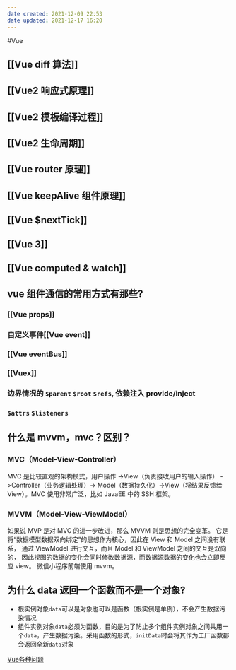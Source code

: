 ```yaml
---
date created: 2021-12-09 22:53
date updated: 2021-12-17 16:20
---
```


#Vue

## [[Vue diff 算法]]

## [[Vue2 响应式原理]]

## [[Vue2 模板编译过程]]

## [[Vue2 生命周期]]

## [[Vue router 原理]]

## [[Vue keepAlive 组件原理]]

## [[Vue $nextTick]]

## [[Vue 3]]

## [[Vue computed & watch]]

## vue 组件通信的常用方式有那些?

### [[Vue props]]
### 自定义事件[[Vue event]]
### [[Vue eventBus]]
### [[Vuex]]
### 边界情况的 `$parent` `$root` `$refs`, 依赖注入 provide/inject
### `$attrs` `$listeners`

## 什么是 mvvm，mvc？区别？

### MVC（Model-View-Controller）

MVC 是比较直观的架构模式，用户操作
->View（负责接收用户的输入操作） ->Controller（业务逻辑处理）-> Model（数据持久化）->View（将结果反馈给 View）。MVC 使用非常广泛，比如 JavaEE 中的 SSH 框架。

### MVVM（Model-View-ViewModel）

如果说 MVP 是对 MVC 的进一步改进，那么 MVVM 则是思想的完全变革。
它是将“数据模型数据双向绑定”的思想作为核心，因此在 View 和 Model 之间没有联系，
通过 ViewModel 进行交互，而且 Model 和 ViewModel 之间的交互是双向的，
因此视图的数据的变化会同时修改数据源，而数据源数据的变化也会立即反应 view。
微信小程序前端使用 mvvm。

## 为什么 data 返回一个函数而不是一个对象?
- 根实例对象`data`可以是对象也可以是函数（根实例是单例），不会产生数据污染情况
- 组件实例对象`data`必须为函数，目的是为了防止多个组件实例对象之间共用一个`data`，产生数据污染。采用函数的形式，`initData`时会将其作为工厂函数都会返回全新`data`对象

[Vue各种问题](https://juejin.cn/post/6844903918753808398#heading-1)